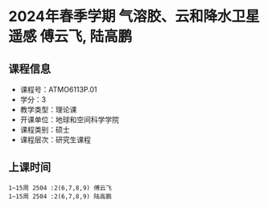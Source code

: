 # 2024年春季学期 气溶胶、云和降水卫星遥感 傅云飞, 陆高鹏






## 课程信息

- 课程号：ATMO6113P.01
- 学分：3
- 教学类型：理论课
- 开课单位：地球和空间科学学院
- 课程类别：硕士
- 课程层次：研究生课程

## 上课时间

```
1~15周 2504 :2(6,7,8,9) 傅云飞
1~15周 2504 :2(6,7,8,9) 陆高鹏
```

